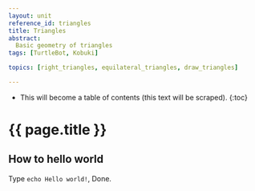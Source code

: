 ```yaml
---
layout: unit
reference_id: triangles
title: Triangles
abstract:
  Basic geometry of triangles
tags: [TurtleBot, Kobuki]

topics: [right_triangles, equilateral_triangles, draw_triangles]

---
```




* This will become a table of contents (this text will be scraped).
{:toc}

# {{ page.title }}

## How to hello world

Type `echo Hello world!`, Done.